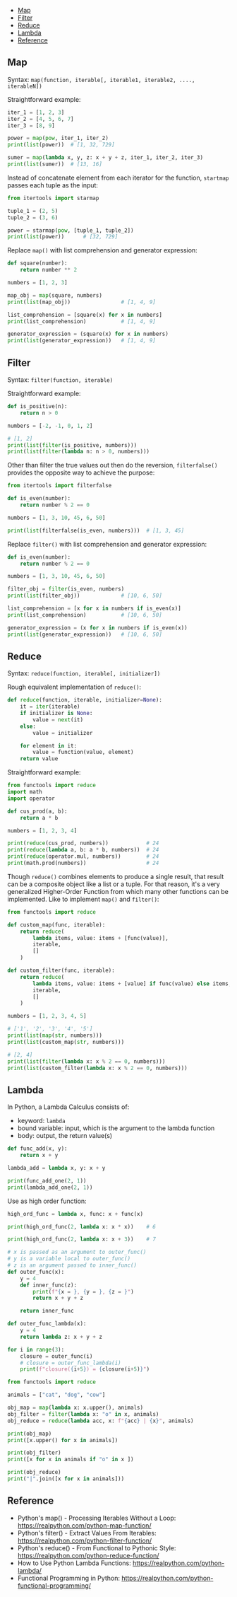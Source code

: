 
- [Map](#map)
- [Filter](#filter)
- [Reduce](#reduce)
- [Lambda](#lambda)
- [Reference](#reference)


## Map
Syntax: `map(function, iterable[, iterable1, iterable2, ...., iterableN])`

Straightforward example:
```py
iter_1 = [1, 2, 3]
iter_2 = [4, 5, 6, 7]
iter_3 = [8, 9]

power = map(pow, iter_1, iter_2)
print(list(power))  # [1, 32, 729]

sumer = map(lambda x, y, z: x + y + z, iter_1, iter_2, iter_3)
print(list(sumer))  # [13, 16]
```

Instead of concatenate element from each iterator for the function, `startmap` passes each tuple as the input:
```py
from itertools import starmap

tuple_1 = (2, 5)
tuple_2 = (3, 6)

power = starmap(pow, [tuple_1, tuple_2])
print(list(power))      # [32, 729]
```

Replace `map()` with list comprehension and generator expression:
```py
def square(number):
    return number ** 2

numbers = [1, 2, 3]

map_obj = map(square, numbers)
print(list(map_obj))                # [1, 4, 9]

list_comprehension = [square(x) for x in numbers]
print(list_comprehension)           # [1, 4, 9]

generator_expression = (square(x) for x in numbers)
print(list(generator_expression))   # [1, 4, 9]
```


## Filter
Syntax: `filter(function, iterable)`

Straightforward example:
```py
def is_positive(n):
    return n > 0

numbers = [-2, -1, 0, 1, 2]

# [1, 2]
print(list(filter(is_positive, numbers)))
print(list(filter(lambda n: n > 0, numbers)))
```

Other than filter the true values out then do the reversion, `filterfalse()` provides the opposite way to achieve the purpose:
```py
from itertools import filterfalse

def is_even(number):
    return number % 2 == 0

numbers = [1, 3, 10, 45, 6, 50]

print(list(filterfalse(is_even, numbers)))  # [1, 3, 45]
```

Replace `filter()` with list comprehension and generator expression:
```py
def is_even(number):
    return number % 2 == 0

numbers = [1, 3, 10, 45, 6, 50]

filter_obj = filter(is_even, numbers)
print(list(filter_obj))             # [10, 6, 50]

list_comprehension = [x for x in numbers if is_even(x)]
print(list_comprehension)           # [10, 6, 50]

generator_expression = (x for x in numbers if is_even(x))
print(list(generator_expression))   # [10, 6, 50]
```


## Reduce
Syntax: `reduce(function, iterable[, initializer])`

Rough equivalent implementation of `reduce()`:
```py
def reduce(function, iterable, initializer=None):
    it = iter(iterable)
    if initializer is None:
        value = next(it)
    else:
        value = initializer

    for element in it:
        value = function(value, element)
    return value
```

Straightforward example:
```py
from functools import reduce
import math
import operator

def cus_prod(a, b):
    return a * b

numbers = [1, 2, 3, 4]

print(reduce(cus_prod, numbers))            # 24
print(reduce(lambda a, b: a * b, numbers))  # 24
print(reduce(operator.mul, numbers))        # 24
print(math.prod(numbers))                   # 24
```

Though `reduce()` combines elements to produce a single result, that result can be a composite object like a list or a tuple. For that reason, it's a very generalized Higher-Order Function from which many other functions can be implemented. Like to implement `map()` and `filter()`:
```py
from functools import reduce

def custom_map(func, iterable):
    return reduce(
        lambda items, value: items + [func(value)],
        iterable,
        []
    )

def custom_filter(func, iterable):
    return reduce(
        lambda items, value: items + [value] if func(value) else items,
        iterable,
        []
    )

numbers = [1, 2, 3, 4, 5]

# ['1', '2', '3', '4', '5']
print(list(map(str, numbers)))
print(list(custom_map(str, numbers)))

# [2, 4]
print(list(filter(lambda x: x % 2 == 0, numbers)))
print(list(custom_filter(lambda x: x % 2 == 0, numbers)))
```



## Lambda
In Python, a Lambda Calculus consists of:
- keyword: `lambda`
- bound variable: input, which is the argument to the lambda function
- body: output, the return value(s)

```py
def func_add(x, y):
    return x + y

lambda_add = lambda x, y: x + y

print(func_add_one(2, 1))
print(lambda_add_one(2, 1))
```

Use as high order function:
```py
high_ord_func = lambda x, func: x + func(x)

print(high_ord_func(2, lambda x: x * x))    # 6

print(high_ord_func(2, lambda x: x + 3))    # 7
```

```py
# x is passed as an argument to outer_func()
# y is a variable local to outer_func()
# z is an argument passed to inner_func()
def outer_func(x):
    y = 4
    def inner_func(z):
        print(f"{x = }, {y = }, {z = }")
        return x + y + z

    return inner_func

def outer_func_lambda(x):
    y = 4
    return lambda z: x + y + z

for i in range(3):
    closure = outer_func(i)
    # closure = outer_func_lambda(i)
    print(f"closure({i+5}) = {closure(i+5)}")
```


```py
from functools import reduce

animals = ["cat", "dog", "cow"]

obj_map = map(lambda x: x.upper(), animals)
obj_filter = filter(lambda x: "o" in x, animals)
obj_reduce = reduce(lambda acc, x: f"{acc} | {x}", animals)

print(obj_map)
print([x.upper() for x in animals])

print(obj_filter)
print([x for x in animals if "o" in x ])

print(obj_reduce)
print("|".join([x for x in animals]))
```



## Reference
- Python's map() - Processing Iterables Without a Loop: https://realpython.com/python-map-function/
- Python's filter() - Extract Values From Iterables: https://realpython.com/python-filter-function/
- Python's reduce() - From Functional to Pythonic Style: https://realpython.com/python-reduce-function/
- How to Use Python Lambda Functions: https://realpython.com/python-lambda/
- Functional Programming in Python: https://realpython.com/python-functional-programming/
